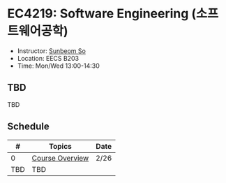 # EC4219: Software Engineering (소프트웨어공학)
- Instructor: [Sunbeom So](https://gist-pal.github.io)
- Location: EECS B203
- Time: Mon/Wed 13:00-14:30

## TBD
TBD

## Schedule
|#|Topics|Date|
|-|------|-------|
|0|[Course Overview](slides/lec0.pdf)|2/26|
|TBD|TBD|
